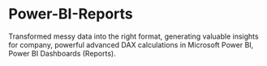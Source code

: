 # Power-BI-Reports
Transformed messy data into the right format, generating valuable insights for company, powerful advanced DAX calculations in Microsoft Power BI, Power BI Dashboards (Reports).
